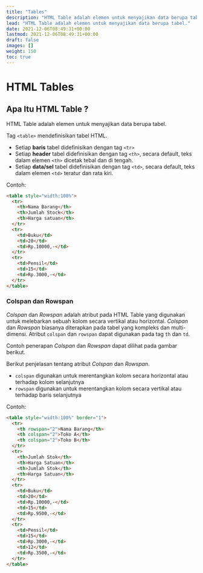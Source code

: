 ```yaml
---
title: "Tables"
description: "HTML Table adalah elemen untuk menyajikan data berupa tabel."
lead: "HTML Table adalah elemen untuk menyajikan data berupa tabel."
date: 2021-12-06T08:49:31+00:00
lastmod: 2021-12-06T08:49:31+00:00
draft: false
images: []
weight: 150
toc: true
---
```

# HTML Tables

## Apa Itu HTML Table ?

HTML Table adalah elemen untuk menyajikan data berupa tabel.

Tag `<table>` mendefinisikan tabel HTML.

- Setiap **baris** tabel didefinisikan dengan tag `<tr>`
- Setiap **header** tabel didefinisikan dengan tag `<th>`, secara default, teks dalam elemen `<th>` dicetak tebal dan di tengah.
- Setiap **data/sel** tabel didefinisikan dengan tag `<td>`, secara default, teks dalam elemen `<td>` teratur dan rata kiri.

Contoh:

```html
<table style="width:100%">
  <tr>
    <th>Nama Barang</th>
    <th>Jumlah Stock</th>
    <th>Harga satuan</th>
  </tr>
  <tr>
    <td>Buku</td>
    <td>20</td>
    <td>Rp.10000,-</td>
  </tr>
  <tr>
    <td>Pensil</td>
    <td>15</td>
    <td>Rp.3000,-</td>
  </tr>
</table>
```

### Colspan dan Rowspan

*Colspan* dan *Rowspan* adalah atribut pada HTML Table yang digunakan untuk melebarkan sebuah kolom secara vertikal atau horizontal. *Colspan* dan *Rowspan* biasanya diterapkan pada tabel yang kompleks dan multi-dimensi. Atribut `colspan` dan `rowspan` dapat digunakan pada tag `th` dan `td`. 

Contoh penerapan *Colspan* dan *Rowspan* dapat dilihat pada gambar berikut.



Berikut penjelasan tentang atribut *Colspan* dan *Rowspan*.

- `colspan` digunakan untuk merentangkan kolom secara horizontal atau terhadap kolom selanjutnya
- `rowspan` digunakan untuk merentangkan kolom secara vertikal atau terhadap baris selanjutnya

Contoh:

```html
<table style="width:100%" border="1">
  <tr>
    <th rowspan="2">Nama Barang</th>
    <th colspan="2">Toko A</th>
    <th colspan="2">Toko B</th>
  </tr>
  <tr>
    <th>Jumlah Stok</th>
    <th>Harga Satuan</th>
    <th>Jumlah Stok</th>
    <th>Harga Satuan</th>
  </tr>
  <tr>
    <td>Buku</td>
    <td>20</td>
    <td>Rp.10000,-</td>
    <td>15</td>
    <td>Rp.9500,-</td>
  </tr>
  <tr>
    <td>Pensil</td>
    <td>15</td>
    <td>Rp.3000,-</td>
    <td>12</td>
    <td>Rp.3500,-</td>
  </tr>
</table>
```
